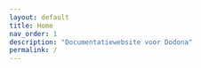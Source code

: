 ```yaml
---
layout: default
title: Home
nav_order: 1
description: "Documentatiewebsite voor Dodona"
permalink: /
---
```


